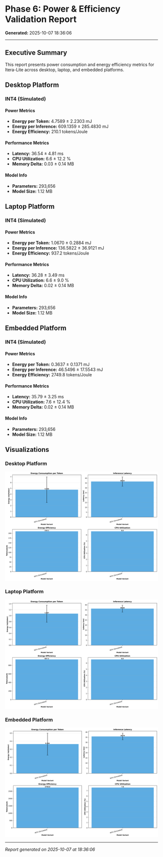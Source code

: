 # Phase 6: Power & Efficiency Validation Report

**Generated:** 2025-10-07 18:36:06

---

## Executive Summary

This report presents power consumption and energy efficiency metrics for Itera-Lite across desktop, laptop, and embedded platforms.

## Desktop Platform

### INT4 (Simulated)

#### Power Metrics

- **Energy per Token:** 4.7589 ± 2.2303 mJ
- **Energy per Inference:** 609.1359 ± 285.4830 mJ
- **Energy Efficiency:** 210.1 tokens/Joule

#### Performance Metrics

- **Latency:** 36.54 ± 4.81 ms
- **CPU Utilization:** 6.6 ± 12.2 %
- **Memory Delta:** 0.03 ± 0.14 MB

#### Model Info

- **Parameters:** 293,656
- **Model Size:** 1.12 MB

## Laptop Platform

### INT4 (Simulated)

#### Power Metrics

- **Energy per Token:** 1.0670 ± 0.2884 mJ
- **Energy per Inference:** 136.5822 ± 36.9121 mJ
- **Energy Efficiency:** 937.2 tokens/Joule

#### Performance Metrics

- **Latency:** 36.28 ± 3.49 ms
- **CPU Utilization:** 6.6 ± 9.0 %
- **Memory Delta:** 0.02 ± 0.14 MB

#### Model Info

- **Parameters:** 293,656
- **Model Size:** 1.12 MB

## Embedded Platform

### INT4 (Simulated)

#### Power Metrics

- **Energy per Token:** 0.3637 ± 0.1371 mJ
- **Energy per Inference:** 46.5496 ± 17.5543 mJ
- **Energy Efficiency:** 2749.8 tokens/Joule

#### Performance Metrics

- **Latency:** 35.79 ± 3.25 ms
- **CPU Utilization:** 7.6 ± 12.4 %
- **Memory Delta:** 0.02 ± 0.14 MB

#### Model Info

- **Parameters:** 293,656
- **Model Size:** 1.12 MB

## Visualizations

### Desktop Platform
![Power desktop](phase6_power_desktop.png)

### Laptop Platform
![Power laptop](phase6_power_laptop.png)

### Embedded Platform
![Power embedded](phase6_power_embedded.png)

---

*Report generated on 2025-10-07 at 18:36:06*
